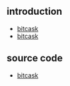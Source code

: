 ## introduction

- [bitcask](https://github.com/basho/bitcask/blob/develop/doc/bitcask-intro.pdf)
- [bitcask](https://riak.com/assets/bitcask-intro.pdf)

## source code

- [bitcask](https://github.com/basho/bitcask)